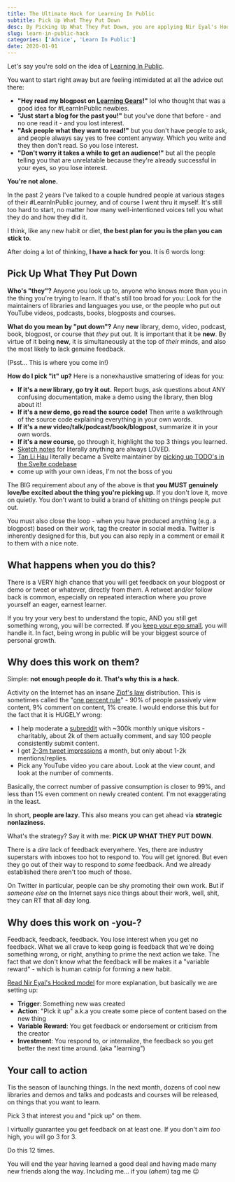 ```yaml
---
title: The Ultimate Hack for Learning In Public
subtitle: Pick Up What They Put Down
desc: By Picking Up What They Put Down, you are applying Nir Eyal's Hooked model to provide an inbuilt feedback mechanism to kickstart your #LearnInPublic journey.
slug: learn-in-public-hack
categories: ['Advice', 'Learn In Public']
date: 2020-01-01
---
```


Let's say you're sold on the idea of [Learning In Public](https://www.swyx.io/writing/learn-in-public/).

You want to start right away but are feeling intimidated at all the advice out there:

- **"Hey read my blogpost on [Learning Gears](https://www.swyx.io/writing/learning-gears/)!"** lol who thought that was a good idea for #LearnInPublic newbies.
- **"Just start a blog for the past you!"** but you've done that before - and no one read it - and you lost interest.
- **"Ask people what they want to read!"** but you don't have people to ask, and people always say yes to free content anyway. Which you write and they then don't read. So you lose interest.
- **"Don't worry it takes a while to get an audience!"** but all the people telling you that are unrelatable because they're already successful in your eyes, so you lose interest.

**You're not alone.**

In the past 2 years I've talked to a couple hundred people at various stages of their #LearnInPublic journey, and of course I went thru it myself. It's still too hard to start, no matter how many well-intentioned voices tell you what they do and how they did it.

I think, like any new habit or diet, **the best plan for you is the plan you can stick to**.

After doing a lot of thinking, **I have a hack for you**. It is 6 words long:

## Pick Up What They Put Down

**Who's "they"?** Anyone you look up to, anyone who knows more than you in the thing you're trying to learn. If that's still too broad for you: Look for the maintainers of libraries and languages you use, or the people who put out YouTube videos, podcasts, books, blogposts and courses.

**What do you mean by "put down"?** Any **new** library, demo, video, podcast, book, blogpost, or course that _they_ put out. It is important that it be **new**. By virtue of it being **new**, it is simultaneously at the top of _their_ minds, and also the most likely to lack genuine feedback.

(Psst... This is where you come in!)

**How do I pick "it" up?** Here is a nonexhaustive smattering of ideas for you:

- **If it's a new library, go try it out.** Report bugs, ask questions about ANY confusing documentation, make a demo using the library, then blog about it!
- **If it's a new demo, go read the source code!** Then write a walkthrough of the source code explaining everything in your own words.
- **If it's a new video/talk/podcast/book/blogpost**, summarize it in your own words.
- **If it's a new course**, go through it, highlight the top 3 things you learned.
- [Sketch notes](https://illustrated.dev/) for literally anything are always LOVED.
- [Tan Li Hau](https://twitter.com/lihautan) literally became a Svelte maintainer by [picking up TODO's in the Svelte codebase](https://www.youtube.com/watch?v=NSUa1124ahs)
- come up with your own ideas, I'm not the boss of you

The BIG requirement about any of the above is that **you MUST genuinely love/be excited about the thing you're picking up**. If you don't love it, move on quietly. You don't want to build a brand of shitting on things people put out.

You must also close the loop - when you have produced anything (e.g. a blogpost) based on their work, tag the creator in social media. Twitter is inherently designed for this, but you can also reply in a comment or email it to them with a nice note.

## What happens when you do this?

There is a VERY high chance that you will get feedback on your blogpost or demo or tweet or whatever, directly from _them_. A retweet and/or follow back is common, especially on repeated interaction where you prove yourself an eager, earnest learner.

If you try your very best to understand the topic, AND you still get something wrong, you will be corrected. If you [keep your ego small](https://www.swyx.io/speaking/kentcdodds-podcast/), you will handle it. In fact, being wrong in public will be your biggest source of personal growth.

## Why does this work on them?

Simple: **not enough people do it. That's why this is a hack.**

Activity on the Internet has an insane [Zipf's law](https://en.wikipedia.org/wiki/Zipf%27s_law) distribution. This is sometimes called the "[one percent rule](<https://en.wikipedia.org/wiki/1%25_rule_(Internet_culture)>)" - 90% of people passively view content, 9% comment on content, 1% create. I would endorse this but for the fact that it is HUGELY wrong:

- I help moderate a [subreddit](https://www.reddit.com/r/reactjs) with ~300k monthly unique visitors - charitably, about 2k of them actually comment, and say 100 people consistently submit content.
- I get [2-3m tweet impressions](https://www.swyx.io/writing/10000-loose-fans/) a month, but only about 1-2k mentions/replies.
- Pick any YouTube video you care about. Look at the view count, and look at the number of comments.

Basically, the correct number of passive consumption is closer to 99%, and less than 1% even comment on newly created content. I'm not exaggerating in the least.

In short, **people are lazy**. This also means you can get ahead via **strategic nonlaziness**.

What's the strategy? Say it with me: **PICK UP WHAT THEY PUT DOWN**.

There is a _dire_ lack of feedback everywhere. Yes, there are industry superstars with inboxes too hot to respond to. You will get ignored. But even they go out of their way to respond to _some_ feedback. And we already established there aren't too much of those.

On Twitter in particular, people can be shy promoting their own work. But if _someone else_ on the Internet says nice things about their work, well, shit, they can RT that all day long.

## Why does this work on -you-?

Feedback, feedback, feedback. You lose interest when you get no feedback. What we all crave to keep going is feedback that we're doing something wrong, or right, anything to prime the next action we take. The fact that we don't know what the feedback will be makes it a "variable reward" - which is human catnip for forming a new habit.

[Read Nir Eyal's Hooked model](https://www.nirandfar.com/how-to-manufacture-desire/) for more explanation, but basically we are setting up:

- **Trigger**: Something new was created
- **Action**: "Pick it up" a.k.a you create some piece of content based on the new thing
- **Variable Reward**: You get feedback or endorsement or criticism from the creator
- **Investment**: You respond to, or internalize, the feedback so you get better the next time around. (aka "learning")

## Your call to action

Tis the season of launching things. In the next month, dozens of cool new libraries and demos and talks and podcasts and courses will be released, on things that you want to learn.

Pick 3 that interest you and "pick up" on them.

I virtually guarantee you get feedback on at least one. If you don't aim _too_ high, you will go 3 for 3.

Do this 12 times.

You will end the year having learned a good deal and having made many new friends along the way. Including me... if you (_ahem_) tag me 😉
